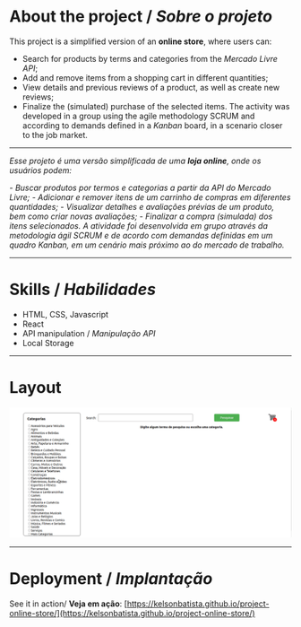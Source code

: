 # About the project / *Sobre o projeto*

This project is a simplified version of an **online store**, where users can:
   - Search for products by terms and categories from the _Mercado Livre API_;
   - Add and remove items from a shopping cart in different quantities;
   - View details and previous reviews of a product, as well as create new reviews;
   - Finalize the (simulated) purchase of the selected items.
The activity was developed in a group using the agile methodology SCRUM and according to demands defined in a _Kanban_ board, in a scenario closer to the job market.

---

*Esse projeto é uma versão simplificada de uma **loja online**, onde os usuários podem:*

  *- Buscar produtos por termos e categorias a partir da _API do Mercado Livre_;*
  *- Adicionar e remover itens de um carrinho de compras em diferentes quantidades;*
  *- Visualizar detalhes e avaliações prévias de um produto, bem como criar novas avaliações;*
  *- Finalizar a compra (simulada) dos itens selecionados.*
*A atividade foi desenvolvida em grupo através da metodologia ágil SCRUM e de acordo com demandas definidas em um quadro _Kanban_, em um cenário mais próximo ao do mercado de trabalho.*

---
# Skills / *Habilidades*

 - HTML, CSS, Javascript
 - React
 - API manipulation / *Manipulação API*
 - Local Storage

---
# Layout

<img src="intro.gif" alt="Online Store" />

---
# Deployment / *Implantação*

See it in action/ **Veja em ação**: [https://kelsonbatista.github.io/project-online-store/](https://kelsonbatista.github.io/project-online-store/)
